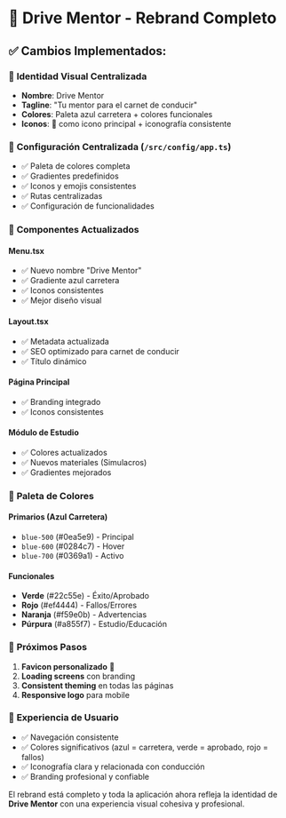 # 🚗 Drive Mentor - Rebrand Completo

## ✅ Cambios Implementados:

### 🎨 **Identidad Visual Centralizada**
- **Nombre**: Drive Mentor
- **Tagline**: "Tu mentor para el carnet de conducir"
- **Colores**: Paleta azul carretera + colores funcionales
- **Iconos**: 🚗 como icono principal + iconografía consistente

### 📁 **Configuración Centralizada** (`/src/config/app.ts`)
- ✅ Paleta de colores completa
- ✅ Gradientes predefinidos
- ✅ Iconos y emojis consistentes
- ✅ Rutas centralizadas
- ✅ Configuración de funcionalidades

### 🎯 **Componentes Actualizados**

#### Menu.tsx
- ✅ Nuevo nombre "Drive Mentor"
- ✅ Gradiente azul carretera
- ✅ Iconos consistentes
- ✅ Mejor diseño visual

#### Layout.tsx
- ✅ Metadata actualizada
- ✅ SEO optimizado para carnet de conducir
- ✅ Título dinámico

#### Página Principal
- ✅ Branding integrado
- ✅ Iconos consistentes

#### Módulo de Estudio
- ✅ Colores actualizados
- ✅ Nuevos materiales (Simulacros)
- ✅ Gradientes mejorados

### 🎨 **Paleta de Colores**

#### Primarios (Azul Carretera)
- `blue-500` (#0ea5e9) - Principal
- `blue-600` (#0284c7) - Hover
- `blue-700` (#0369a1) - Activo

#### Funcionales
- **Verde** (#22c55e) - Éxito/Aprobado
- **Rojo** (#ef4444) - Fallos/Errores  
- **Naranja** (#f59e0b) - Advertencias
- **Púrpura** (#a855f7) - Estudio/Educación

### 🚀 **Próximos Pasos**
1. **Favicon personalizado** 🚗
2. **Loading screens** con branding
3. **Consistent theming** en todas las páginas
4. **Responsive logo** para mobile

### 📱 **Experiencia de Usuario**
- ✅ Navegación consistente
- ✅ Colores significativos (azul = carretera, verde = aprobado, rojo = fallos)
- ✅ Iconografía clara y relacionada con conducción
- ✅ Branding profesional y confiable

El rebrand está completo y toda la aplicación ahora refleja la identidad de **Drive Mentor** con una experiencia visual cohesiva y profesional.